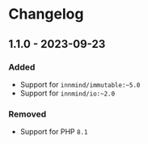 # Changelog

## 1.1.0 - 2023-09-23

### Added

- Support for `innmind/immutable:~5.0`
- Support for `innmind/io:~2.0`

### Removed

- Support for PHP `8.1`
